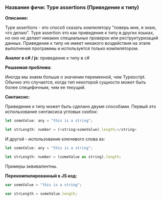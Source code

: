 ### **Название фичи: Type assertions \(Приведение к типу\)**

**Описание:**

Type assertions - это способ сказать компилятору "поверь мне, я знаю, что делаю". Type assertion это как приведение к типу в других языках, но оно не делает никаких специальных проверок или реструктуризаций данных. Приведение к типу не имеет никакого воздействия на этапе выполнения программы и используется только компилятором.

**Аналог в c\# / js**: приведение к типу в c\#

**Решаемая проблема**:

Иногда мы знаем больше о значении переменной, чем Typescript. Обычно это случается, когда тип некоторой сущности может быть более специфичным, чем ее текущий.

**Синтаксис:**

Приведение к типу может быть сделано двумя способами. Первый это использование синтаксиса угловых скобок:

```js
let someValue: any = "this is a string";

let strLength: number = (<string>someValue).length;</string>
```

И другой - использование ключевого слова as:

```js
let someValue: any = "this is a string";

let strLength: number = (someValue as string).length;
```

Примеры эквивалентны.

**Перекомпилированный в JS код:**

```js
var someValue = "this is a string";

var strLength = someValue.length;
```



